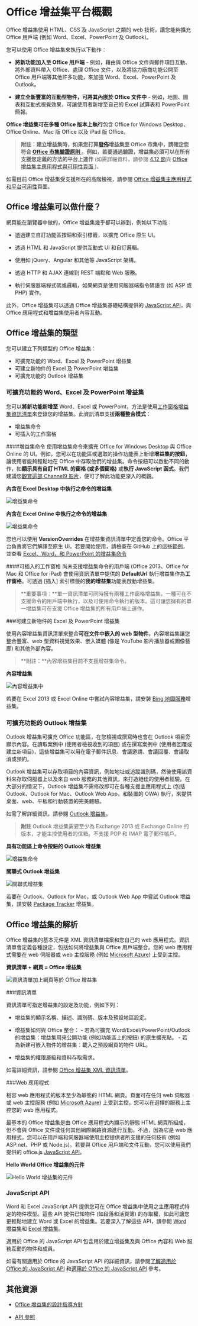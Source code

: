 
# <a name="office-add-ins-platform-overview"></a>Office 增益集平台概觀

Office 增益集使用 HTML、CSS 及 JavaScript 之類的 web 技術，讓您能夠擴充 Office 用戶端 (例如 Word、Excel、PowerPoint 及 Outlook)。 

您可以使用 Office 增益集來執行以下動作︰ 


-  **將新功能加入至 Office 用戶端** - 例如，藉由與 Office 文件與郵件項目互動、將外部資料帶入 Office、處理 Office 文件，以及將協力廠商功能公開至 Office 用戶端等其他許多功能，來加強 Word、Excel、PowerPoint 及 Outlook。 
    
-  **建立全新豐富的互動型物件，可將其內嵌於 Office 文件中** - 例如，地圖、圖表和互動式視覺效果，可讓使用者新增至自己的 Excel 試算表和 PowerPoint 簡報。
    
**Office 增益集可在多種 Office 版本上執行**包含 Office for Windows Desktop、Office Online、Mac 版 Office 以及 iPad 版 Office。

>**附註：**建立增益集時，如果您打算[發佈](../publish/publish.md)增益集至 Office 市集中，請確定您符合 [Office 市集驗證原則 ](https://msdn.microsoft.com/en-us/library/jj220035.aspx)。例如，若要通過驗證，增益集**必須可以在所有支援您定義的方法的平台上運作** (如需詳細資料，請參閱 [4.12 節](https://msdn.microsoft.com/en-us/library/jj220035.aspx#Anchor_3)與 [Office 增益集主應用程式與可用性頁面 ](https://dev.office.com/add-in-availability))。


如需目前 Office 增益集受支援所在的高階檢視，請參閱 [Office 增益集主應用程式和平台可用性](http://dev.office.com/add-in-availability)頁面。 

## <a name="what-can-an-office-add-in-do"></a>Office 增益集可以做什麼？

網頁能在瀏覽器中做的，Office 增益集幾乎都可以辦到，例如以下功能：

- 透過建立自訂功能區按鈕和索引標籤，以擴充 Office 原生 UI。

- 透過 HTML 和 JavaScript 提供互動式 UI 和自訂邏輯。
    
- 使用如 jQuery、Angular 和其他等 JavaScript 架構。
    
- 透過 HTTP 和 AJAX 連線到 REST 端點和 Web 服務。
    
- 執行伺服器端程式碼或邏輯，如果網頁是使用伺服器端指令碼語言 (如 ASP 或 PHP) 實作。
    

此外，Office 增益集可以透過 Office 增益集基礎結構提供的 [JavaScript API](../../docs/develop/understanding-the-javascript-api-for-office.md)，與 Office 應用程式和增益集使用者內容互動。 




## <a name="types-of-office-add-ins"></a>Office 增益集的類型

您可以建立下列類型的 Office 增益集：
 
- 可擴充功能的 Word、Excel 及 PowerPoint 增益集
- 可建立新物件的 Excel 及 PowerPoint 增益集
- 可擴充功能的 Outlook 增益集

### <a name="word-excel-and-powerpoint-add-ins-that-extend-functionality"></a>可擴充功能的 Word、Excel 及 PowerPoint 增益集 
您可以**將新功能新增至** Word、Excel 或 PowerPoint，方法是使用[工作窗格增益集資訊清單](../design/add-in-commands.md)來登錄您的增益集。此資訊清單支援**兩種整合模式**：

- 增益集命令
- 可插入的工作窗格

####<a name="add-in-commands"></a>增益集命令
使用增益集命令來擴充 Office for Windows Desktop 與 Office Online 的 UI。例如，您可以在功能區或選取的操作功能表上新增**增益集的按鈕**，讓使用者能夠輕鬆地在 Office 中存取他們的增益集。命令按鈕可以啟動不同的動作，如**顯示具有自訂 HTML 的窗格 (或多個窗格)** 或**執行 JavaScript 函式**。我們建議您[觀賞這部 Channel9 影片](https://channel9.msdn.com/events/Build/2016/P551)，便可了解此功能更深入的概觀。

**內含在 Excel Desktop 中執行之命令的增益集**
![增益集命令](../../images/addincommands1.png)

**內含在 Excel Online 中執行之命令的增益集**
![增益集命令](../../images/addincommands2.png)

您也可以使用 **VersionOverrides** 在增益集資訊清單中定義您的命令。Office 平台負責將它們解譯至原生 UI。若要開始使用，請檢查在 GitHub 上的這些[範例](https://github.com/OfficeDev/Office-Add-in-Commands-Samples/)，並查看 [Excel、Word，和 PowerPoint 的增益集命令](../design/add-in-commands.md)

####<a name="insertable-taskpanes"></a>可插入的工作窗格
尚未支援增益集命令的用戶端 (Office 2013、Office for Mac 和 Office for iPad) 會使用資訊清單中提供的 **DefaultUrl** 執行增益集作為**工作窗格**。可透過 [插入] 索引標籤的**我的增益集**功能表啟動增益集。 

>**重要事項︰**單一資訊清單可同時擁有兩種工作窗格增益集，一種可在不支援命令的用戶端中執行，以及可使用命令執行的版本。這可讓您擁有的單一增益集可在支援 Office 增益集的所有用戶端上運作。
 
###<a name="excel-and-powerpoint-add-ins-that-create-new-objects"></a>可建立新物件的 Excel 及 PowerPoint 增益集 

使用內容增益集資訊清單來整合**可在文件中嵌入的 web 型物件**。內容增益集讓您整合豐富、web 型資料視覺效果、嵌入媒體 (像是 YouTube 影片播放器或圖像藝廊) 和其他外部內容。

>**附註：**內容增益集目前不支援增益集命令。

**內容增益集**

![內容增益集中](../../images/DK2_AgaveOverview05.png)

若要在 Excel 2013 或 Excel Online 中嘗試內容增益集，請安裝 [Bing 地圖服務](https://store.office.com/bing-maps-WA102957661.aspx?assetid=WA102957661)增益集。

### <a name="outlook-add-ins-that-extend-functionality"></a>可擴充功能的 Outlook 增益集

Outlook 增益集可擴充 Office 功能區，在您檢視或撰寫時也會在 Outlook 項目旁顯示內容。在讀取案例中 (使用者檢視收到的項目) 或在撰寫案例中 (使用者回覆或建立新項目)，這些增益集可以用在電子郵件訊息、會議邀請、會議回覆、會議取消或預約。 

Outlook 增益集可以存取項目的內容資訊，例如地址或追蹤識別碼，然後使用該資料來存取伺服器上以及來自 web 服務的其他資訊，來打造絕佳的使用者經驗。在大部分的情況下，Outlook 增益集不需修改即可在各種支援主應用程式上 (包括 Outlook、Outlook for Mac、Outlook Web App，和裝置的 OWA) 執行，來提供桌面、web、平板和行動裝置的完美體驗。

如需了解詳細資訊，請參閱 [Outlook 增益集](../outlook/outlook-add-ins.md)。

 >**附註**  Outlook 增益集需要至少為 Exchange 2013 或 Exchange Online 的版本，才能主控使用者的信箱。不支援 POP 和 IMAP 電子郵件帳戶。

**具有功能區上命令按鈕的 Outlook 增益集**

![增益集命令](../../images/41e46a9c-19ec-4ccc-98e6-a227283623d1.png)

**關聯式 Outlook 增益集**

![關聯式增益集](../../images/DK2_AgaveOverview06.png)

若要在 Outlook、Outlook for Mac，或 Outlook Web App 中嘗試 Outlook 增益集，請安裝 [Package Tracker](https://store.office.com/package-tracker-WA104162083.aspx?assetid=WA104162083) 增益集。

## <a name="anatomy-of-an-office-add-in"></a>Office 增益集的解析


Office 增益集的基本元件是 XML 資訊清單檔案和您自己的 web 應用程式。資訊清單會定義各種設定，包括如何將增益集與 Office 用戶端整合。您的 web 應用程式需要在 web 伺服器或 web 主控服務 (例如 [Microsoft Azure](../publish/host-an-office-add-in-on-microsoft-azure.md)) 上受到主控。


**資訊清單 + 網頁 = Office 增益集**
![資訊清單加上網頁等於 Office 增益集](../../images/DK2_AgaveOverview01.png)

###<a name="manifest"></a>資訊清單


資訊清單可指定增益集的設定及功能，例如下列：
    
- 增益集的顯示名稱、描述、識別碼、版本及預設地區設定。
    
- 增益集如何與 Office 整合： 
      - 若為可擴充 Word/Excel/PowerPoint/Outlook 的增益集：增益集用來公開功能 (例如功能區上的按鈕) 的原生擴充點。 
      - 若為新建可嵌入物件的增益集︰載入之預設網頁的物件 URL。
       
    
- 增益集的權限層級和資料存取需求。
    
如需詳細資訊，請參閱 [Office 增益集 XML 資訊清單](../../docs/overview/add-in-manifests.md)。


###<a name="web-app"></a>Web 應用程式

相容 web 應用程式的版本至少為靜態的 HTML 網頁。頁面可在任何 web 伺服器或 web 主控服務 (例如 [Microsoft Azure](../publish/host-an-office-add-in-on-microsoft-azure.md)) 上受到主控。您可以在選擇的服務上主控您的 web 應用程式。  

最基本的 Office 增益集是由 Office 應用程式內顯示的靜態 HTML 網頁所組成，但不會與 Office 文件或任何其他網際網路資源進行互動。不過，因為它是 web 應用程式，您可以在用戶端和伺服器端使用主控提供者所支援的任何技術 (例如 ASP.net、PHP 或 Node.js)。若要與 Office 用戶端和文件互動，您可以使用我們提供的 office.js [JavaScript API](../../docs/develop/understanding-the-javascript-api-for-office.md)。 


**Hello World Office 增益集的元件**

![Hello World 增益集的元件](../../images/DK2_AgaveOverview07.png)

### <a name="javascript-apis"></a>JavaScript API

Word 和 Excel JavaScript API 提供您可在 Office 增益集中使用之主應用程式特定的物件模型。這些 API 提供已知物件 (如段落和活頁簿) 的存取權，如此可讓您更輕鬆地建立 Word 或 Excel 的增益集。若要深入了解這些 API，請參閱 [Word 增益集](../word/word-add-ins-programming-overview.md)和 [Excel 增益集](../excel/excel-add-ins-javascript-programming-overview.md)。

適用於 Office 的 JavaScript API 包含用於建立增益集及與 Office 內容和 Web 服務互動的物件和成員。

如需有關適用於 Office 的 JavaScript API 的詳細資訊，請參閱[了解適用於 Office 的 JavaScript API](../../docs/develop/understanding-the-javascript-api-for-office.md) 和[適用於 Office 的 JavaScript API](../../reference/javascript-api-for-office.md) 參考。
    
## <a name="additional-resources"></a>其他資源

- [Office 增益集的設計指導方針](../../docs/design/add-in-design.md)
    
- [API 參照](../../docs/develop/understanding-the-javascript-api-for-office.md)
    
